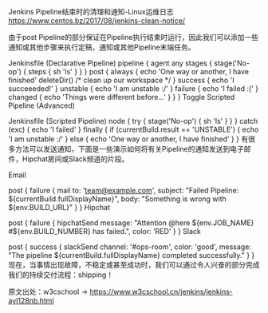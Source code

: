 

Jenkins Pipeline结束时的清理和通知-Linux运维日志
 https://www.centos.bz/2017/08/jenkins-clean-notice/

由于post Pipeline的部分保证在Pipeline执行结束时运行，因此我们可以添加一些通知或其他步骤来执行定稿，通知或其他Pipeline末端任务。

Jenkinsfile (Declarative Pipeline)
pipeline {
    agent any
    stages {
        stage('No-op') {
            steps {
                sh 'ls'
            }
        }
    }
    post {
        always {
            echo 'One way or another, I have finished'
            deleteDir() /* clean up our workspace */
        }
        success {
            echo 'I succeeeded!'
        }
        unstable {
            echo 'I am unstable :/'
        }
        failure {
            echo 'I failed :('
        }
        changed {
            echo 'Things were different before...'
        }
    }
}
Toggle Scripted Pipeline (Advanced)

Jenkinsfile (Scripted Pipeline)
node {
    try {
        stage('No-op') {
            sh 'ls'
        }
    }
}
catch (exc) {
    echo 'I failed'
}
finally {
    if (currentBuild.result == 'UNSTABLE') {
        echo 'I am unstable :/'
    } else {
        echo 'One way or another, I have finished'
    }
}
有很多方法可以发送通知，下面是一些演示如何将有关Pipeline的通知发送到电子邮件，Hipchat房间或Slack频道的片段。

Email

post {
    failure {
        mail to: 'team@example.com',
             subject: "Failed Pipeline: ${currentBuild.fullDisplayName}",
             body: "Something is wrong with ${env.BUILD_URL}"
    }
}
Hipchat

post {
    failure {
        hipchatSend message: "Attention @here ${env.JOB_NAME} #${env.BUILD_NUMBER} has failed.",
                    color: 'RED'
    }
}
Slack

post {
    success {
        slackSend channel: '#ops-room',
                  color: 'good',
                  message: "The pipeline ${currentBuild.fullDisplayName} completed successfully."
    }
}
现在，当事情出现故障，不稳定或甚至成功时，我们可以通过令人兴奋的部分完成我们的持续交付流程：shipping！

原文出处：w3cschool -> https://www.w3cschool.cn/jenkins/jenkins-ayl128nb.html
